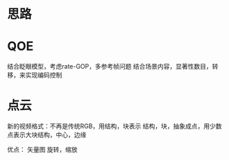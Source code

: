 # 思路

# QOE
结合眨眼模型，考虑rate-GOP，多参考帧问题
结合场景内容，显著性数目，转移，来实现编码控制

# 点云
新的视频格式：不再是传统RGB，用结构，块表示
结构，块，抽象成点，用少数点表示大块结构，中心，边缘

优点：
矢量图
旋转，缩放